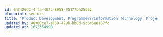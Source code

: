 ```yaml
---
id: 647426d2-4ffa-402c-8958-95177ba25662
blueprint: sectors
title: 'Product Development, Programmers/Information Technology, Project Management'
updated_by: 48900ce7-a050-429b-bb0d-9c6f6a8167fc
updated_at: 1652354990
---
```

